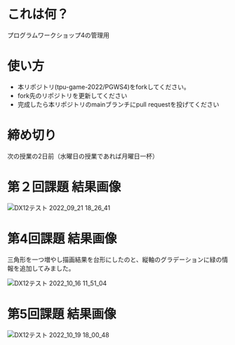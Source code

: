 # これは何？
プログラムワークショップ4の管理用

# 使い方

- 本リポジトリ(tpu-game-2022/PGWS4)をforkしてください。
- fork先のリポジトリを更新してください
- 完成したら本リポジトリのmainブランチにpull requestを投げてください


# 締め切り
次の授業の2日前（水曜日の授業であれば月曜日一杯）

# 第２回課題 結果画像

![DX12テスト 2022_09_21 18_26_41](https://user-images.githubusercontent.com/71632844/191471427-69ccb5ba-d115-4089-bd26-e2fc06bde026.png)

# 第4回課題 結果画像
三角形を一つ増やし描画結果を台形にしたのと、縦軸のグラデーションに緑の情報を追加してみました。

![DX12テスト 2022_10_16 11_51_04](https://user-images.githubusercontent.com/71632844/196015795-1fce757a-432a-464e-943e-7757843a4218.png)

# 第5回課題 結果画像

![DX12テスト 2022_10_19 18_00_48](https://user-images.githubusercontent.com/71632844/196652522-4db639d0-976b-49ee-8c60-3a4e29c9390f.png)


